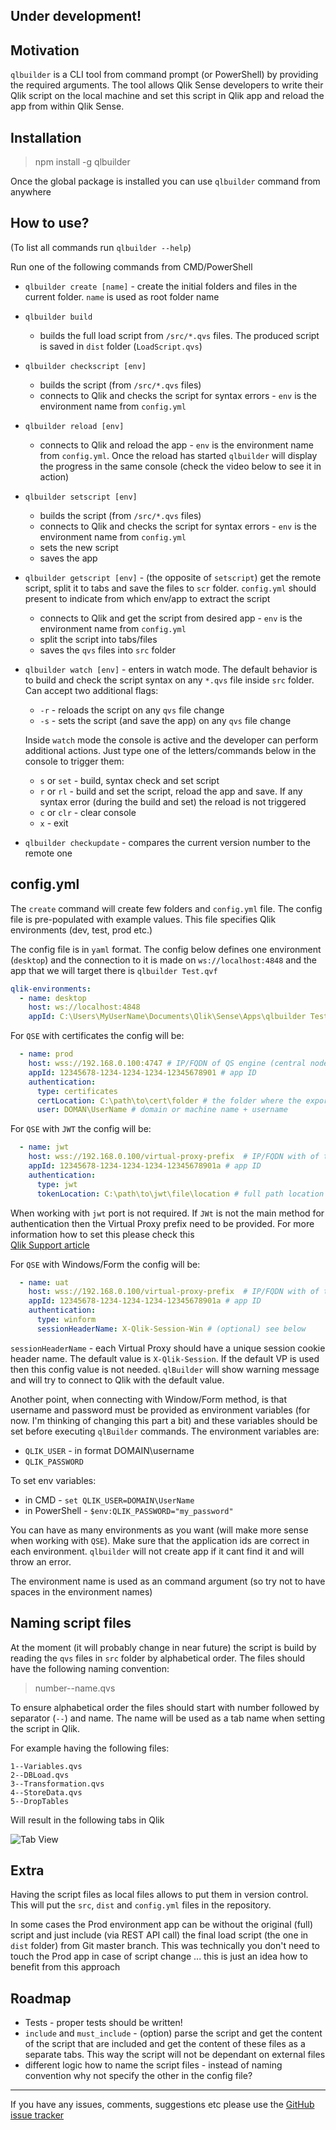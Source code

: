 ## **Under development!**

## Motivation

`qlbuilder` is a CLI tool from command prompt (or PowerShell) by providing the required arguments. The tool allows Qlik Sense developers to write their Qlik script on the local machine and set this script in Qlik app and reload the app from within Qlik Sense. 

## Installation

> npm install -g qlbuilder

Once the global package is installed you can use `qlbuilder` command from anywhere

## How to use?

(To list all commands run `qlbuilder --help`)

Run one of the following commands from CMD/PowerShell

* `qlbuilder create [name]` - create the initial folders and files in the current folder. `name` is used as root folder name

* `qlbuilder build`
    * builds the full load script from `/src/*.qvs` files. The produced script is saved in `dist` folder (`LoadScript.qvs`)

* `qlbuilder checkscript [env]`
    * builds the script (from `/src/*.qvs` files)
    * connects to Qlik and checks the script for syntax errors - `env` is the environment name from `config.yml`

* `qlbuilder reload [env]`
    * connects to Qlik and reload the app - `env` is the environment name from `config.yml`. Once the reload has started `qlbuilder` will display the progress in the same console (check the video below to see it in action)

* `qlbuilder setscript [env]`
    * builds the script (from `/src/*.qvs` files)
    * connects to Qlik and checks the script for syntax errors - `env` is the environment name from `config.yml`
    * sets the new script
    * saves the app

* `qlbuilder getscript [env]` - (the opposite of `setscript`) get the remote script, split it to tabs and save the files to `scr` folder. `config.yml` should present to indicate from which env/app to extract the script
    * connects to Qlik and get the script from desired app - `env` is the environment name from `config.yml`
    * split the script into tabs/files
    * saves the `qvs` files into `src` folder


* `qlbuilder watch [env]` - enters in watch mode. The default behavior is to build and check the script syntax on any `*.qvs` file inside `src` folder. Can accept two additional flags:

    * `-r` - reloads the script on any `qvs` file change
    * `-s` - sets the script (and save the app) on any `qvs` file change

    Inside `watch` mode the console is active and the developer can perform additional actions. Just type one of the letters/commands below in the console to trigger them:

    * `s` or `set` - build, syntax check and set script
    * `r` or `rl` - build and set the script, reload the app and save. If any syntax error (during the build and set) the reload is not triggered
    * `c` or `clr` - clear console
    * `x` - exit 

* `qlbuilder checkupdate` - compares the current version number to the remote one

## config.yml

The `create` command will create few folders and `config.yml` file. The config file is pre-populated with example values. This file specifies Qlik environments (dev, test, prod etc.)

The config file is in `yaml` format. The config below defines one environment (`desktop`) and the connection to it is made on `ws://localhost:4848` and the app that we will target there is `qlbuilder Test.qvf`

```yaml
qlik-environments:
  - name: desktop
    host: ws://localhost:4848
    appId: C:\Users\MyUserName\Documents\Qlik\Sense\Apps\qlbuilder Test.qvf
```    

For `QSE` with certificates the config will be:

```yaml
  - name: prod
    host: wss://192.168.0.100:4747 # IP/FQDN of QS engine (central node)
    appId: 12345678-1234-1234-1234-12345678901 # app ID
    authentication:
      type: certificates
      certLocation: C:\path\to\cert\folder # the folder where the exported certificates are
      user: DOMAN\UserName # domain or machine name + username
```

For `QSE` with `JWT` the config will be:

```yaml
  - name: jwt
    host: wss://192.168.0.100/virtual-proxy-prefix  # IP/FQDN with of the virtual proxy (see below)
    appId: 12345678-1234-1234-1234-12345678901a # app ID
    authentication:
      type: jwt
      tokenLocation: C:\path\to\jwt\file\location # full path location to the file where the jwt file is
```
When working with `jwt` port is not required. If `JWt` is not the main method for authentication then the Virtual Proxy prefix need to be provided. For more information how to set this please check this  
[Qlik Support article](https://support.qlik.com/articles/000034966)

For `QSE` with Windows/Form the config will be:

```yaml
  - name: uat
    host: wss://192.168.0.100/virtual-proxy-prefix  # IP/FQDN with of the virtual proxy (if needed)
    appId: 12345678-1234-1234-1234-12345678901a # app ID
    authentication:
      type: winform
      sessionHeaderName: X-Qlik-Session-Win # (optional) see below
```

`sessionHeaderName` - each Virtual Proxy should have a unique session cookie header name. The default value is `X-Qlik-Session`. If the default VP is used then this config value is not needed. `qlBuilder` will show warning message and will try to connect to Qlik with the default value. 

Another point, when connecting with Window/Form method, is that username and password must be provided as environment variables (for now. I'm thinking of changing this part a bit) and these variables should be set before executing `qlBuilder` commands. The environment variables are:

* `QLIK_USER` - in format DOMAIN\username
* `QLIK_PASSWORD`

To set env variables:

* in CMD - `set QLIK_USER=DOMAIN\UserName`
* in PowerShell - `$env:QLIK_PASSWORD="my_password"`

You can have as many environments as you want (will make more sense when working with `QSE`). Make sure that the application ids are correct in each environment. `qlbuilder` will not create app if it cant find it and will throw an error.

The environment name is used as an command argument (so try not to have spaces in the environment names)

## Naming script files

At the moment (it will probably change in near future) the script is build by reading the `qvs` files in `src` folder by alphabetical order. The files should have the following naming convention:

> number--name.qvs

To ensure alphabetical order the files should start with number followed by separator (`--`) and name. The name will be used as a tab name when setting the script in Qlik. 

For example having the following files:

```
1--Variables.qvs
2--DBLoad.qvs
3--Transformation.qvs
4--StoreData.qvs
5--DropTables
```

Will result in the following tabs in Qlik

![Tab View](https://github.com/countnazgul/qlbuilder/blob/master/images/tab_names.png?raw=true)

## Extra

Having the script files as local files allows to put them in version control. This will put the `src`, `dist` and `config.yml` files in the repository. 

In some cases the Prod environment app can be without the original (full) script and just include (via REST API call) the final load script (the one in `dist` folder) from Git master branch. This was technically you don't need to touch the Prod app in case of script change ... this is just an idea how to benefit from this approach

## Roadmap

* Tests - proper tests should be written!
* `include` and `must_include` - (option) parse the script and get the content of the script that are included and get the content of these files as a separate tabs. This way the script will not be dependant on external files
* different logic how to name the script files - instead of naming convention why not specify the other in the config file?

---

If you have any issues, comments, suggestions etc please use the [GitHub issue tracker](https://github.com/countnazgul/qlbuilder/issues)
